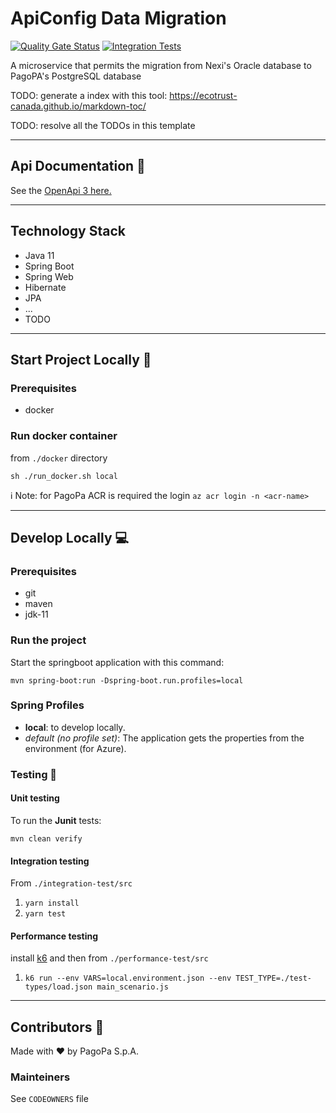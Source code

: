 # ApiConfig Data Migration

[![Quality Gate Status](https://sonarcloud.io/api/project_badges/measure?project=pagopa-api-config-data-migration&metric=alert_status)](https://sonarcloud.io/dashboard?id=pagopa-api-config-data-migration)
[![Integration Tests](https://github.com/pagopa/pagopa-api-config-data-migration/actions/workflows/integration_test.yml/badge.svg?branch=main)](https://github.com/pagopa/pagopa-api-config-data-migration/actions/workflows/integration_test.yml)

A microservice that permits the migration from Nexi's Oracle database to PagoPA's PostgreSQL database

TODO: generate a index with this tool: https://ecotrust-canada.github.io/markdown-toc/

TODO: resolve all the TODOs in this template

---

## Api Documentation 📖

See the [OpenApi 3 here.](https://editor.swagger.io/?url=https://raw.githubusercontent.com/pagopa/<TODO-repo>/main/openapi/openapi.json)

---

## Technology Stack

- Java 11
- Spring Boot
- Spring Web
- Hibernate
- JPA
- ...
- TODO

---

## Start Project Locally 🚀

### Prerequisites

- docker

### Run docker container

from `./docker` directory

`sh ./run_docker.sh local`

ℹ️ Note: for PagoPa ACR is required the login `az acr login -n <acr-name>`

---

## Develop Locally 💻

### Prerequisites

- git
- maven
- jdk-11

### Run the project

Start the springboot application with this command:

`mvn spring-boot:run -Dspring-boot.run.profiles=local`

### Spring Profiles

- **local**: to develop locally.
- _default (no profile set)_: The application gets the properties from the environment (for Azure).

### Testing 🧪

#### Unit testing

To run the **Junit** tests:

`mvn clean verify`

#### Integration testing

From `./integration-test/src`

1. `yarn install`
2. `yarn test`

#### Performance testing

install [k6](https://k6.io/) and then from `./performance-test/src`

1. `k6 run --env VARS=local.environment.json --env TEST_TYPE=./test-types/load.json main_scenario.js`

---

## Contributors 👥

Made with ❤️ by PagoPa S.p.A.

### Mainteiners

See `CODEOWNERS` file
